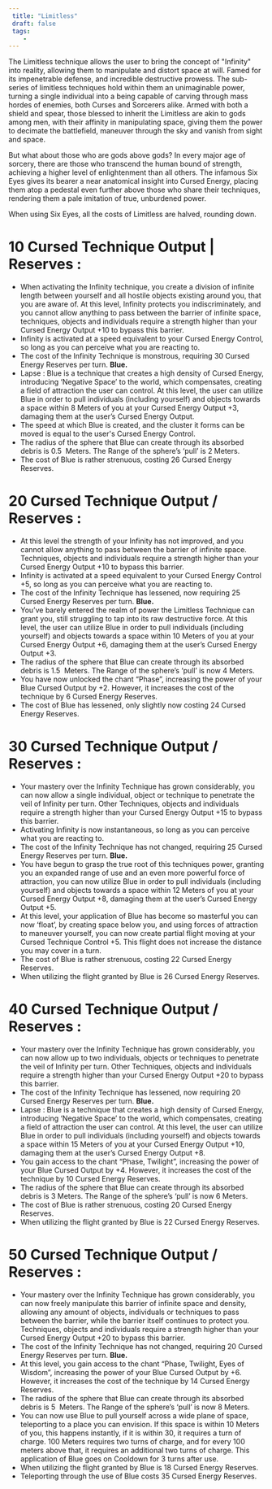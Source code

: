```yaml
---
 title: "Limitless"
 draft: false
 tags:
    -
---
```

The Limitless technique allows the user to bring the concept of "Infinity" into reality, allowing them to manipulate and distort space at will. Famed for its impenetrable defense, and incredible destructive prowess. The sub-series of limitless techniques hold within them an unimaginable power, turning a single individual into a being capable of carving through mass hordes of enemies, both Curses and Sorcerers alike. Armed with both a shield and spear, those blessed to inherit the Limitless are akin to gods among men, with their affinity in manipulating space, giving them the power to decimate the battlefield, maneuver through the sky and vanish from sight and space.

But what about those who are gods above gods? In every major age of sorcery, there are those who transcend the human bound of strength, achieving a higher level of enlightenment than all others. The infamous Six Eyes gives its bearer a near anatomical insight into Cursed Energy, placing them atop a pedestal even further above those who share their techniques, rendering them a pale imitation of true, unburdened power.

When using Six Eyes, all the costs of Limitless are halved, rounding down.

  
# 10 Cursed Technique Output | Reserves :

- When activating the Infinity technique, you create a division of infinite length between yourself and all hostile objects existing around you, that you are aware of. At this level, Infinity protects you indiscriminately, and you cannot allow anything to pass between the barrier of infinite space, techniques, objects and individuals require a strength higher than your Cursed Energy Output +10 to bypass this barrier.
- Infinity is activated at a speed equivalent to your Cursed Energy Control, so long as you can perceive what you are reacting to.
- The cost of the Infinity Technique is monstrous, requiring 30 Cursed Energy Reserves per turn.
**Blue.**
- Lapse : Blue is a technique that creates a high density of Cursed Energy, introducing ‘Negative Space’ to the world, which compensates, creating a field of attraction the user can control. At this level, the user can utilize Blue in order to pull individuals (including yourself) and objects towards a space within 8 Meters of you at your Cursed Energy Output +3, damaging them at the user’s Cursed Energy Output.
- The speed at which Blue is created, and the cluster it forms can be moved is equal to the user's Cursed Energy Control. 
- The radius of the sphere that Blue can create through its absorbed debris is 0.5  Meters. The Range of the sphere’s ‘pull’ is 2 Meters.
- The cost of Blue is rather strenuous, costing 26 Cursed Energy Reserves.

# 20 Cursed Technique Output / Reserves :
- At this level the strength of your Infinity has not improved, and you cannot allow anything to pass between the barrier of infinite space. Techniques, objects and individuals require a strength higher than your Cursed Energy Output +10 to bypass this barrier.
- Infinity is activated at a speed equivalent to your Cursed Energy Control +5, so long as you can perceive what you are reacting to.
- The cost of the Infinity Technique has lessened, now requiring 25 Cursed Energy Reserves per turn.
**Blue.**
- You’ve barely entered the realm of power the Limitless Technique can grant you, still struggling to tap into its raw destructive force. At this level, the user can utilize Blue in order to pull individuals (including yourself) and objects towards a space within 10 Meters of you at your Cursed Energy Output +6, damaging them at the user’s Cursed Energy Output +3.
- The radius of the sphere that Blue can create through its absorbed debris is 1.5  Meters. The Range of the sphere’s ‘pull’ is now 4 Meters.
- You have now unlocked the chant “Phase”, increasing the power of your Blue Cursed Output by +2. However, it increases the cost of the technique by 6 Cursed Energy Reserves.
- The cost of Blue has lessened, only slightly now costing 24 Cursed Energy Reserves.

# 30 Cursed Technique Output / Reserves : 
- Your mastery over the Infinity Technique has grown considerably, you can now allow a single individual, object or technique to penetrate the veil of Infinity per turn. Other Techniques, objects and individuals require a strength higher than your Cursed Energy Output +15 to bypass this barrier.
- Activating Infinity is now instantaneous, so long as you can perceive what you are reacting to.
- The cost of the Infinity Technique has not changed, requiring 25 Cursed Energy Reserves per turn.
**Blue.**
- You have begun to grasp the true root of this techniques power, granting you an expanded range of use and an even more powerful force of attraction, you can now utilize Blue in order to pull individuals (including yourself) and objects towards a space within 12 Meters of you at your Cursed Energy Output +8, damaging them at the user’s Cursed Energy Output +5.
- At this level, your application of Blue has become so masterful you can now ‘float’, by creating space below you, and using forces of attraction to maneuver yourself, you can now create partial flight moving at your Cursed Technique Control +5. This flight does not increase the distance you may cover in a turn.
- The cost of Blue is rather strenuous, costing 22 Cursed Energy Reserves.
- When utilizing the flight granted by Blue is 26 Cursed Energy Reserves.

# 40 Cursed Technique Output / Reserves :
- Your mastery over the Infinity Technique has grown considerably, you can now allow up to two individuals, objects or techniques to penetrate the veil of Infinity per turn. Other Techniques, objects and individuals require a strength higher than your Cursed Energy Output +20 to bypass this barrier.
- The cost of the Infinity Technique has lessened, now requiring 20 Cursed Energy Reserves per turn.
**Blue.**
- Lapse : Blue is a technique that creates a high density of Cursed Energy, introducing ‘Negative Space’ to the world, which compensates, creating a field of attraction the user can control. At this level, the user can utilize Blue in order to pull individuals (including yourself) and objects towards a space within 15 Meters of you at your Cursed Energy Output +10, damaging them at the user’s Cursed Energy Output +8.
- You gain access to the chant “Phase, Twilight”, increasing the power of your Blue Cursed Output by +4. However, it increases the cost of the technique by 10 Cursed Energy Reserves.
- The radius of the sphere that Blue can create through its absorbed debris is 3 Meters. The Range of the sphere’s ‘pull’ is now 6 Meters.
- The cost of Blue is rather strenuous, costing 20 Cursed Energy Reserves.
- When utilizing the flight granted by Blue is 22 Cursed Energy Reserves.

# 50 Cursed Technique Output / Reserves :
- Your mastery over the Infinity Technique has grown considerably, you can now freely manipulate this barrier of infinite space and density, allowing any amount of objects, individuals or techniques to pass between the barrier, while the barrier itself continues to protect you. Techniques, objects and individuals require a strength higher than your Cursed Energy Output +20 to bypass this barrier.
- The cost of the Infinity Technique has not changed, requiring 20 Cursed Energy Reserves per turn.
**Blue.**
- At this level, you gain access to the chant “Phase, Twilight, Eyes of Wisdom”, increasing the power of your Blue Cursed Output by +6. However, it increases the cost of the technique by 14 Cursed Energy Reserves.
- The radius of the sphere that Blue can create through its absorbed debris is 5  Meters. The Range of the sphere’s ‘pull’ is now 8 Meters.
- You can now use Blue to pull yourself across a wide plane of space, teleporting to a place you can envision. If this space is within 10 Meters of you, this happens instantly, if it is within 30, it requires a turn of charge. 100 Meters requires two turns of charge, and for every 100 meters above that, it requires an additional two turns of charge. This application of Blue goes on Cooldown for 3 turns after use.
- When utilizing the flight granted by Blue is 18 Cursed Energy Reserves.
- Teleporting through the use of Blue costs 35 Cursed Energy Reserves.
